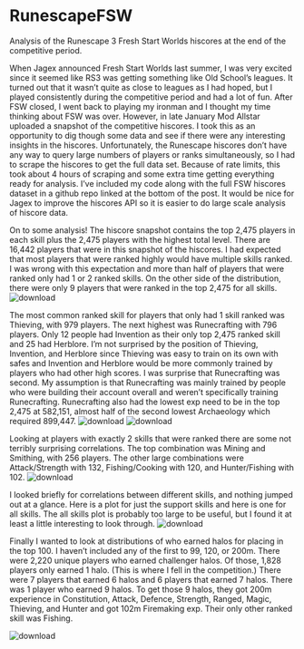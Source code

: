 # RunescapeFSW
Analysis of the Runescape 3 Fresh Start Worlds hiscores at the end of the competitive period.

When Jagex announced Fresh Start Worlds last summer, I was very excited since it seemed like RS3 was getting something like Old School’s leagues. It turned out that it wasn’t quite as close to leagues as I had hoped, but I played consistently during the competitive period and had a lot of fun. After FSW closed, I went back to playing my ironman and I thought my time thinking about FSW was over. However, in late January Mod Allstar uploaded a snapshot of the competitive hiscores. I took this as an opportunity to dig though some data and see if there were any interesting insights in the hiscores.
Unfortunately, the Runescape hiscores don’t have any way to query large numbers of players or ranks simultaneously, so I had to scrape the hiscores to get the full data set. Because of rate limits, this took about 4 hours of scraping and some extra time getting everything ready for analysis. I’ve included my code along with the full FSW hiscores dataset in a github repo linked at the bottom of the post. It would be nice for Jagex to improve the hiscores API so it is easier to do large scale analysis of hiscore data.


On to some analysis! The hiscore snapshot contains the top 2,475 players in each skill plus the 2,475 players with the highest total level. There are 16,442 players that were in this snapshot of the hiscores. I had expected that most players that were ranked highly would have multiple skills ranked. I was wrong with this expectation and more than half of players that were ranked only had 1 or 2 ranked skills. On the other side of the distribution, there were only 9 players that were ranked in the top 2,475 for all skills. 
![download](https://user-images.githubusercontent.com/47310990/227351250-5461429d-5f24-46dc-ae44-7283c84a87fc.png)

The most common ranked skill for players that only had 1 skill ranked was Thieving, with 979 players. The next highest was Runecrafting with 796 players. Only 12 people had Invention as their only top 2,475 ranked skill and 25 had Herblore. I’m not surprised by the position of Thieving, Invention, and Herblore since Thieving was easy to train on its own with safes and Invention and Herblore would be more commonly trained by players who had other high scores. I was surprise that Runecrafting was second. My assumption is that Runecrafting was mainly trained by people who were building their account overall and weren’t specifically training Runecrafting. Runecrafting also had the lowest exp need to be in the top 2,475 at 582,151, almost half of the second lowest Archaeology which required 899,447. 
![download](https://user-images.githubusercontent.com/47310990/227351736-39119772-794d-43aa-bc9b-8a72de5ec92c.png)
![download](https://user-images.githubusercontent.com/47310990/227351772-88006a19-af41-40af-92b5-e03fcd3e0b84.png)

Looking at players with exactly 2 skills that were ranked there are some not terribly surprising correlations. The top combination was Mining and Smithing, with 256 players. The other large combinations were Attack/Strength with 132, Fishing/Cooking with 120, and Hunter/Fishing with 102. 
![download](https://user-images.githubusercontent.com/47310990/227351871-2e387b5d-5b6c-46b8-934e-baa8352c049e.png)

I looked briefly for correlations between different skills, and nothing jumped out at a glance. Here is a plot for just the support skills and here is one for all skills. The all skills plot is probably too large to be useful, but I found it at least a little interesting to look through. 
![download](https://user-images.githubusercontent.com/47310990/227351956-5eed65ed-e81b-4dfa-9f02-b7ee5096fd3e.png)


Finally I wanted to look at distributions of who earned halos for placing in the top 100. I haven’t included any of the first to 99, 120, or 200m. There were 2,220 unique players who earned challenger halos. Of those, 1,828 players only earned 1 halo. (This is where I fell in the competition.) There were 7 players that earned 6 halos and 6 players that earned 7 halos. There was 1 player who earned 9 halos. To get those 9 halos, they got 200m experience in Constitution, Attack, Defence, Strength, Ranged, Magic, Thieving, and Hunter and got 102m Firemaking exp. Their only other ranked skill was Fishing. 

![download](https://user-images.githubusercontent.com/47310990/227352346-6f25a9cf-0e7d-4e6b-89bc-0b6191f64e04.png)
